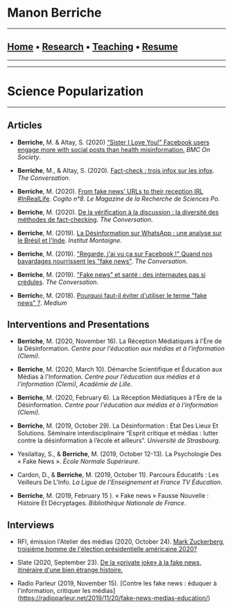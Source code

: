 
# **Manon Berriche** 


-----------------

## [Home](https://manonberriche.github.io/) • [Research](research.md) • [Teaching](teaching.md) • [Resume](https://drive.google.com/file/d/1syRqm-ya3dwk69_t_84dEMdOoiHAiZBB/view?usp=sharing)

-----------------


-----------------

# Science Popularization

-----------------

## Articles

* **Berriche**, M. & Altay, S. (2020) [“Sister I Love You!” Facebook users engage more with social posts than health misinformation.](http://blogs.biomedcentral.com/on-society/2020/07/22/sister-i-love-you-facebook-users-engage-more-with-social-posts-than-health-misinformation/) *BMC On Society*.

*  **Berriche**, M., & Altay, S. (2020). [Fact-check : trois infox sur les infox](https://theconversation.com/fact-check-trois-infox-sur-les-infox-136809). *The Conversation*.

* **Berriche**, M. (2020). [From fake news’ URLs to their reception IRL #InRealLife](https://www.sciencespo.fr/research/cogito/home/fake-news-from-urls-to-their-reception-inreallife/?lang=en). *Cogito n°8. Le Magazine de la Recherche de Sciences Po*.

* **Berriche**, M. (2020). [De la vérification à la discussion : la diversité des méthodes de fact-checking](https://theconversation.com/de-la-verification-a-la-discussion-les-nombreuses-methodes-de-fact-checking-129516). *The Conversation*.

* **Berriche**, M. (2019). [La Désinformation sur WhatsApp : une analyse sur le Brésil et l'Inde](https://www.institutmontaigne.org/blog/la-desinformation-sur-whatsapp-une-analyse-sur-le-bresil-et-linde). *Institut Montaigne*.

* **Berriche**, M. (2019). ["Regarde, j'ai vu ça sur Facebook !" Quand nos bavardages nourrissent les "fake news"](https://theconversation.com/regarde-jai-vu-ca-sur-facebook-quand-nos-bavardages-nourrissent-les-fake-news-123426). *The Conversation*.

* **Berriche**, M. (2019). ["Fake news" et santé : des internautes pas si crédules](https://theconversation.com/fake-news-et-sante-des-internautes-pas-si-credules-118786). *The Conversation*.

* **Berrich**e, M. (2018). [Pourquoi faut-il éviter d'utiliser le terme "fake news" ?](https://medium.com/@manonberriche/pourquoi-faut-il-éviter-dutiliser-le-terme-fake-news-8b837bda62fe). *Medium*


## Interventions and Presentations

* **Berriche**, M. (2020, November 16). La Réception Médiatiques à l'Ère de la Désinformation. *Centre pour l'éducation aux médias et à l'information (Clemi)*.

* **Berriche**, M. (2020, March 10). Démarche Scientifique et Éducation aux Médias à l'Information. *Centre pour l'éducation aux médias et à l'information (Clemi)*, *Académie de Lille*.

* **Berriche**, M. (2020, February 6). La Réception Médiatiques à l'Ère de la Désinformation. *Centre pour l'éducation aux médias et à l'information (Clemi)*.

* **Berriche**, M. (2019, October 29). La Désinformation : État Des Lieux Et Solutions. Séminaire interdisciplinaire “Esprit critique et médias : lutter contre la désinformation à l’école et ailleurs”. *Université de Strasbourg*.

* Yesilaltay, S., & **Berriche**, M. (2019, October 12-13). La Psychologie Des « Fake News ». *École Normale Supérieure*.

* Cardon, D., & **Berriche**, M. (2019, October 11). Parcours Éducatifs : Les Veilleurs De L'Info. *La Ligue de l'Enseignement et France TV Éducation*.

* **Berriche**, M. (2019, February 15 ). « Fake news » Fausse Nouvelle : Histoire Et Décryptages. *Bibliothèque Nationale de France*.


## Interviews

* RFI, émission l'Atelier des médias (2020, October 24). [Mark Zuckerberg, troisième homme de l'élection présidentielle américaine 2020?](https://www.rfi.fr/fr/podcasts/20201024-mark-zuckerberg-troisième-homme-l-élection-présidentielle-américaine-2020-12)

* Slate (2020, September 23). [De la «private joke» à la fake news, itinéraire d'une bien étrange histoire.](https://korii.slate.fr/et-caetera/nagui-chevaux-course-au-clic-transforme-blague-rumeur-twitter-medias)

* Radio Parleur (2019, November 15). [Contre les fake news : éduquer à l'information, critiquer les médias] (https://radioparleur.net/2019/11/20/fake-news-medias-education/)


